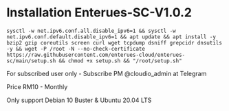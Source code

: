 # Installation Enterues-SC-V1.0.2

```
sysctl -w net.ipv6.conf.all.disable_ipv6=1 && sysctl -w net.ipv6.conf.default.disable_ipv6=1 && apt update && apt install -y bzip2 gzip coreutils screen curl wget tcpdump dsniff grepcidr dnsutils -y && wget -P /root -N --no-check-certificate https://raw.githubusercontent.com/enterues-cloud/enterues-sc/main/setup.sh && chmod +x setup.sh && "/root/setup.sh"
```

For subscribed user only - Subscribe PM @cloudio_admin at Telegram

Price RM10 - Monthly

Only support Debian 10 Buster & Ubuntu 20.04 LTS
